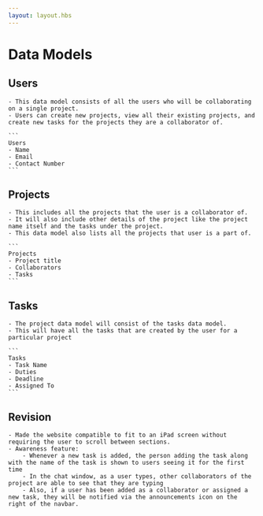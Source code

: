 ```yaml
---
layout: layout.hbs
---
```


# Data Models

## **Users**
	- This data model consists of all the users who will be collaborating on a single project.
	- Users can create new projects, view all their existing projects, and create new tasks for the projects they are a collaborator of.

	```
	Users
	- Name
	- Email
    - Contact Number
    ```

## **Projects**
	- This includes all the projects that the user is a collaborator of.
	- It will also include other details of the project like the project name itself and the tasks under the project.
	- This data model also lists all the projects that user is a part of.

	```
	Projects
	- Project title
	- Collaborators
	- Tasks
	```

## **Tasks**
	- The project data model will consist of the tasks data model.
	- This will have all the tasks that are created by the user for a particular project

	```
	Tasks
	- Task Name
	- Duties
	- Deadline
	- Assigned To
	```

## **Revision**
	- Made the website compatible to fit to an iPad screen without requiring the user to scroll between sections.
	- Awareness feature:
		- Whenever a new task is added, the person adding the task along with the name of the task is shown to users seeing it for the first time
		- In the chat window, as a user types, other collaborators of the project are able to see that they are typing
		- Also, if a user has been added as a collaborator or assigned a new task, they will be notified via the announcements icon on the right of the navbar.
